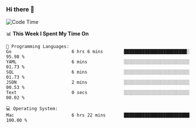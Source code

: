 ### Hi there 👋

<!--
**CrazyCollin/crazycollin** is a ✨ _special_ ✨ repository because its `README.md` (this file) appears on your GitHub profile.

Here are some ideas to get you started:

- 🔭 I’m currently working on ...
- 🌱 I’m currently learning ...
- 👯 I’m looking to collaborate on ...
- 🤔 I’m looking for help with ...
- 💬 Ask me about ...
- 📫 How to reach me: ...
- 😄 Pronouns: ...
- ⚡ Fun fact: ...
-->

<!--START_SECTION:waka-->
![Code Time](http://img.shields.io/badge/Code%20Time-3%2C003%20hrs%2029%20mins-blue)

📊 **This Week I Spent My Time On** 

```text
💬 Programming Languages: 
Go                       6 hrs 6 mins        ████████████████████████░   95.98 % 
YAML                     6 mins              ░░░░░░░░░░░░░░░░░░░░░░░░░   01.73 % 
SQL                      6 mins              ░░░░░░░░░░░░░░░░░░░░░░░░░   01.73 % 
JSON                     2 mins              ░░░░░░░░░░░░░░░░░░░░░░░░░   00.53 % 
Text                     0 secs              ░░░░░░░░░░░░░░░░░░░░░░░░░   00.02 % 

💻 Operating System: 
Mac                      6 hrs 22 mins       █████████████████████████   100.00 % 
```


<!--END_SECTION:waka-->
